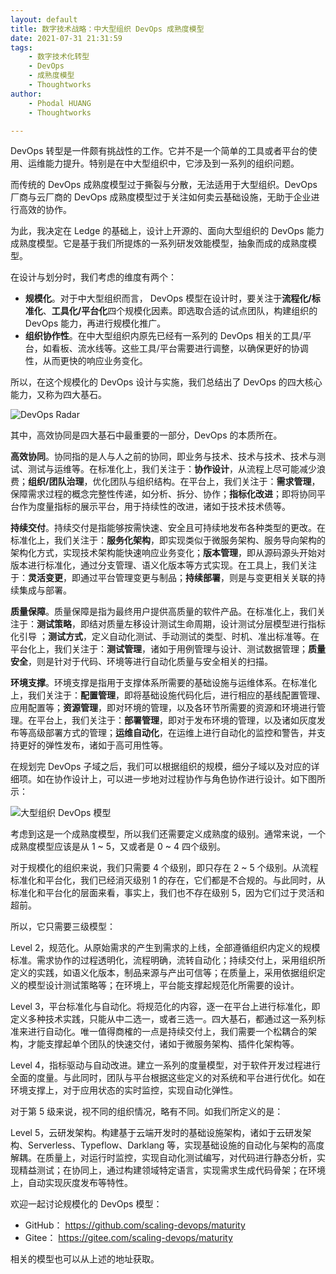 ```yaml
---
layout: default
title: 数字技术战略：中大型组织 DevOps 成熟度模型
date: 2021-07-31 21:31:59
tags:
    - 数字技术化转型
    - DevOps
    - 成熟度模型
    - Thoughtworks
author:
    - Phodal HUANG
    - Thoughtworks

---
```



DevOps 转型是一件颇有挑战性的工作。它并不是一个简单的工具或者平台的使用、运维能力提升。特别是在中大型组织中，它涉及到一系列的组织问题。

而传统的 DevOps 成熟度模型过于撕裂与分散，无法适用于大型组织。DevOps 厂商与云厂商的 DevOps 成熟度模型过于关注如何卖云基础设施，无助于企业进行高效的协作。

为此，我决定在 Ledge 的基础上，设计上开源的、面向大型组织的 DevOps 能力成熟度模型。它是基于我们所提炼的一系列研发效能模型，抽象而成的成熟度模型。

在设计与划分时，我们考虑的维度有两个：

- **规模化**。对于中大型组织而言， DevOps 模型在设计时，要关注于**流程化/标准化**、**工具化/平台化**四个规模化因素。即选取合适的试点团队，构建组织的 DevOps 能力，再进行规模化推广。
- **组织协作性**。在中大型组织内原先已经有一系列的 DevOps 相关的工具/平台，如看板、流水线等。这些工具/平台需要进行调整，以确保更好的协调性，从而更快的响应业务变化。

所以，在这个规模化的 DevOps 设计与实施，我们总结出了 DevOps 的四大核心能力，又称为四大基石。

![DevOps Radar](large-devops-radar.png)

其中，高效协同是四大基石中最重要的一部分，DevOps 的本质所在。

**高效协同**。协同指的是人与人之前的协同，即业务与技术、技术与技术、技术与测试、测试与运维等。在标准化上，我们关注于：**协作设计**，从流程上尽可能减少浪费；**组织/团队治理**，优化团队与组织结构。在平台上，我们关注于：**需求管理**，保障需求过程的概念完整性传递，如分析、拆分、协作；**指标化改进**；即将协同平台作为度量指标的展示平台，用于持续性的改进，诸如于技术技术债等。

**持续交付**。持续交付是指能够按需快速、安全且可持续地发布各种类型的更改。在标准化上，我们关注于：**服务化架构**，即实现类似于微服务架构、服务导向架构的架构化方式，实现技术架构能快速响应业务变化；**版本管理**，即从源码源头开始对版本进行标准化，通过分支管理、语义化版本等方式实现。在工具上，我们关注于：**灵活变更**，即通过平台管理变更与制品；**持续部署**，则是与变更相关关联的持续集成与部署。

**质量保障**。质量保障是指为最终用户提供高质量的软件产品。在标准化上，我们关注于：**测试策略**，即结对质量左移设计测试生命周期，设计测试分层模型进行指标化引导 ；**测试方式**，定义自动化测试、手动测试的类型、时机、准出标准等。在平台化上，我们关注于：**测试管理**，诸如于用例管理与设计、测试数据管理；**质量安全**，则是针对于代码、环境等进行自动化质量与安全相关的扫描。

**环境支撑**。环境支撑是指用于支撑体系所需要的基础设施与运维体系。在标准化上，我们关注于：**配置管理**，即将基础设施代码化后，进行相应的基线配置管理、应用配置等；**资源管理**，即对环境的管理，以及各环节所需要的资源和环境进行管理。在平台上，我们关注于：**部署管理**，即对于发布环境的管理，以及诸如灰度发布等高级部署方式的管理；**运维自动化**，在运维上进行自动化的监控和警告，并支持更好的弹性发布，诸如于高可用性等。

在规划完 DevOps 子域之后，我们可以根据组织的规模，细分子域以及对应的详细项。如在协作设计上，可以进一步地对过程协作与角色协作进行设计。如下图所示：

![大型组织 DevOps 模型](large-devops-model.png)

考虑到这是一个成熟度模型，所以我们还需要定义成熟度的级别。通常来说，一个成熟度模型应该是从 1 ~ 5，又或者是 0 ~ 4 四个级别。

对于规模化的组织来说，我们只需要 4 个级别，即只存在 2 ~ 5 个级别。从流程标准化和平台化，我们已经消灭级别 1 的存在，它们都是不合规的。与此同时，从标准化和平台化的层面来看，事实上，我们也不存在级别 5，因为它们过于灵活和超前。

所以，它只需要三级模型：

Level 2，规范化。从原始需求的产生到需求的上线，全部遵循组织内定义的规模标准。需求协作的过程透明化，流程明确，流转自动化；持续交付上，采用组织所定义的实践，如语义化版本，制品来源与产出可信等；在质量上，采用依据组织定义的模型设计测试策略等；在环境上，平台能支撑起规范化所需要的设计。

Level 3，平台标准化与自动化。将规范化的内容，逐一在平台上进行标准化，即定义多种技术实践，只能从中二选一，或者三选一。四大基石，都通过这一系列标准来进行自动化。唯一值得商榷的一点是持续交付上，我们需要一个松耦合的架构，才能支撑起单个团队的快速交付，诸如于微服务架构、插件化架构等。

Level 4，指标驱动与自动改进。建立一系列的度量模型，对于软件开发过程进行全面的度量。与此同时，团队与平台根据这些定义的对系统和平台进行优化。如在环境支撑上，对于应用状态的实时监控，实现自动化弹性。

对于第 5 级来说，视不同的组织情况，略有不同。如我们所定义的是：

Level 5，云研发架构。构建基于云端开发时的基础设施架构，诸如于云研发架构、Serverless、Typeflow、Darklang 等，实现基础设施的自动化与架构的高度解耦。在质量上，对运行时监控，实现自动化测试编写，对代码进行静态分析，实现精益测试；在协同上，通过构建领域特定语言，实现需求生成代码骨架；在环境上，自动实现灰度发布等特性。

欢迎一起讨论规模化的 DevOps 模型：

 - GitHub： https://github.com/scaling-devops/maturity
 - Gitee： https://gitee.com/scaling-devops/maturity

相关的模型也可以从上述的地址获取。


